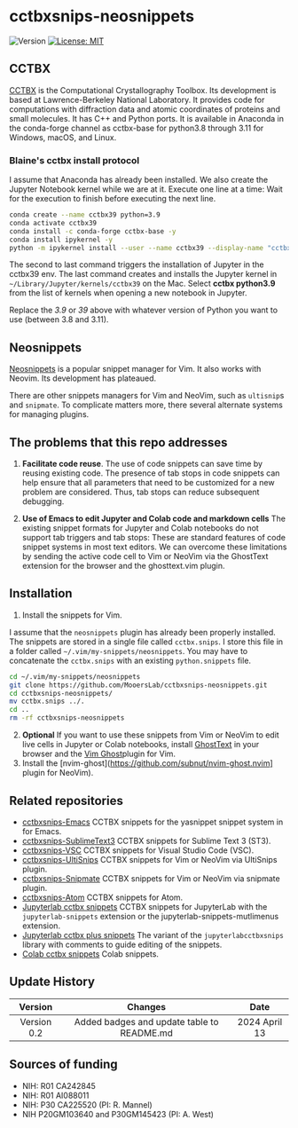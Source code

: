 # cctbxsnips-neosnippets

![Version](https://img.shields.io/static/v1?label=cctbxsnips-neosnippets&message=0.1&color=brightcolor)
[![License: MIT](https://img.shields.io/badge/License-MIT-blue.svg)](https://opensource.org/licenses/MIT)



## CCTBX

[CCTBX](https://github.com/cctbx/cctbx_project) is the Computational Crystallography Toolbox. 
Its development is based at Lawrence-Berkeley National Laboratory.
It provides code for computations with diffraction data and atomic coordinates of proteins and small molecules.
It has C++ and Python ports.
It is available in Anaconda in the conda-forge channel as cctbx-base for python3.8 through 3.11 for Windows, macOS, and Linux.

### Blaine's cctbx install protocol

I assume that Anaconda has already been installed. We also create the Jupyter Notebook kernel while we are at it. Execute one line at a time: Wait for the execution to finish before executing the next line.

```bash
conda create --name cctbx39 python=3.9
conda activate cctbx39
conda install -c conda-forge cctbx-base -y
conda install ipykernel -y
python -m ipykernel install --user --name cctbx39 --display-name "cctbx python3.9"
```

The second to last command triggers the installation of Jupyter in the cctbx39 env.
The last command creates and installs the Jupyter kernel in `~/Library/Jupyter/kernels/cctbx39` on the Mac.
Select **cctbx python3.9** from the list of kernels when opening a new notebook in Jupyter.

Replace the *3.9* or *39* above with whatever version of Python you want to use (between 3.8 and 3.11).

## Neosnippets

[Neosnippets](https://github.com/Shougo/neosnippet.vim) is a popular snippet manager for Vim.
It also works with Neovim.
Its development has plateaued.

There are other snippets managers for Vim and NeoVim, such as `ultisnip`s and `snipmate`.
To complicate matters more, there several alternate systems for managing plugins.


## The problems that this repo addresses

1. **Facilitate code reuse**. The use of code snippets can save time by reusing existing code.
The presence of tab stops in code snippets can help ensure that all parameters that need to be customized for a new problem are considered.
Thus, tab stops can reduce subsequent debugging.

3. **Use of Emacs to edit Jupyter and Colab code and markdown cells** The existing snippet formats for Jupyter and Colab notebooks do not support tab triggers and tab stops: These are standard features of code snippet systems in most text editors.
We can overcome these limitations by sending the active code cell to Vim or NeoVim via the GhostText extension for the browser and the ghosttext.vim plugin.

## Installation

1. Install the snippets for Vim.

I assume that the `neosnippets` plugin has already been properly installed.
The snippets are stored in a single file called `cctbx.snips`.
I store this file in a folder called `~/.vim/my-snippets/neosnippets`.
You may have to concatenate the `cctbx.snips` with an existing `python.snippets` file.

```bash
cd ~/.vim/my-snippets/neosnippets
git clone https://github.com/MooersLab/cctbxsnips-neosnippets.git
cd cctbxsnips-neosnippets/
mv cctbx.snips ../.
cd ..
rm -rf cctbxsnips-neosnippets
```

2. **Optional** If you want to use these snippets from Vim or NeoVim to edit live cells in Jupyter or Colab notebooks, install [GhostText](https://ghosttext.fregante.com/) in your browser and the [Vim Ghost](https://github.com/raghur/vim-ghost)plugin for Vim.
3. Install the [nvim-ghost](https://github.com/subnut/nvim-ghost.nvim] plugin for NeoVim).

## Related repositories
- [cctbxsnips-Emacs](https://github.com/MooersLab/cctbxsnips-Emacs) CCTBX snippets for the yasnippet snippet system in for Emacs.
- [cctbxsnips-SublimeText3](https://github.com/MooersLab/cctbxsnips-SublimeText3) CCTBX snippets for Sublime Text 3 (ST3).
- [cctbxsnips-VSC](https://github.com/MooersLab/cctbxsnips-VSC) CCTBX snippets for Visual Studio Code (VSC).
- [cctbxsnips-UltiSnips](https://github.com/MooersLab/cctbxsnips-Ultisnips) CCTBX snippets for Vim or NeoVim via UltiSnips plugin.
- [cctbxsnips-Snipmate](https://github.com/MooersLab/cctbxsnips-snipmate) CCTBX snippets for Vim or NeoVim via snipmate plugin.
- [cctbxsnips-Atom](https://github.com/MooersLab/cctbxsnips-Atom) CCTBX snippets for Atom.
- [Jupyterlab cctbx snippets](https://github.com/MooersLab/jupyterlabcctbxsnips) CCTBX snippets for JupyterLab with the `jupyterlab-snippets` extension or the jupyterlab-snippets-mutlimenus extension.
- [Jupyterlab cctbx plus snippets](https://github.com/MooersLab/jupyterlabcctbxsnipsplus) The variant of the `jupyterlabcctbxsnips` library with comments to guide editing of the snippets.
- [Colab cctbx snippets](https://github.com/MooersLab/colabcctbxsnips) Colab snippets.


## Update History

|Version      | Changes                                         | Date             |
|:-----------:|:-----------------------------------------------:|:----------------:|
| Version 0.2 |  Added badges and update table to README.md     | 2024 April 13    |


## Sources of funding

- NIH: R01 CA242845
- NIH: R01 AI088011
- NIH: P30 CA225520 (PI: R. Mannel)
- NIH P20GM103640 and P30GM145423 (PI: A. West)
